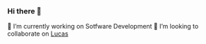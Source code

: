 ### Hi there 👋
🎈 I’m currently working on Sotfware Development
👯 I’m looking to collaborate on [Lucas](https://github.com/LS-ELLO/Lucas)

<!--
**LS-ELLO/LS-ELLO** is a ✨ _special_ ✨ repository because its `README.md` (this file) appears on your GitHub profile.

Here are some ideas to get you started:

- 🔭 I’m currently working on ...
- 🌱 I’m currently learning ...
- 👯 I’m looking to collaborate on ...
- 🤔 I’m looking for help with ...
- 💬 Ask me about ...
- 📫 How to reach me: ...
- 😄 Pronouns: ...
- ⚡ Fun fact: ...
-->
